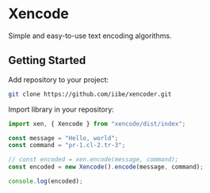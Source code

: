 # Xencode

Simple and easy-to-use text encoding algorithms.

## Getting Started

Add repository to your project:

```bash
git clone https://github.com/iibe/xencoder.git
```

Import library in your repository:

```js
import xen, { Xencode } from "xencode/dist/index";

const message = "Hello, world";
const command = "pr-1.cl-2.tr-3";

// const encoded = xen.encode(message, command);
const encoded = new Xencode().encode(message, command);

console.log(encoded);
```
